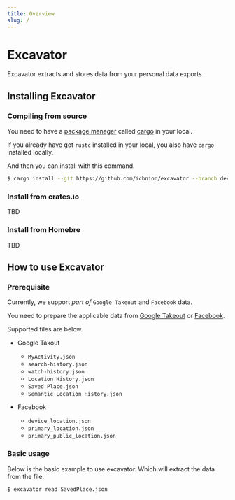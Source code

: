 ```yaml
---
title: Overview
slug: /
---
```


# Excavator
Excavator extracts and stores data from your personal data exports.

## Installing Excavator
### Compiling from source
You need to have a [package manager](https://doc.rust-lang.org/cargo/appendix/glossary.html#package-manager) called [cargo](https://doc.rust-lang.org/cargo/) in your local.

If you already have got `rustc` installed in your local, you also have `cargo` installed locally.

And then you can install with this command.

```sh
$ cargo install --git https://github.com/ichnion/excavator --branch develop
```

### Install from crates.io
TBD

### Install from Homebre
TBD

## How to use Excavator
### Prerequisite
Currently, we support *part of* `Google Takeout` and `Facebook` data.

You need to prepare the applicable data from [Google Takeout](https://takeout.google.com/settings/takeout) or [Facebook](https://www.facebook.com/help/972879969525875).

Supported files are below.

- Google Takout
  - `MyActivity.json`
  - `search-history.json`
  - `watch-history.json`
  - `Location History.json`
  - `Saved Place.json`
  - `Semantic Location History.json`

- Facebook
  - `device_location.json`
  - `primary_location.json`
  - `primary_public_location.json`

### Basic usage
Below is the basic example to use excavator. Which will extract the data from the file.

`$ excavator read SavedPlace.json`

